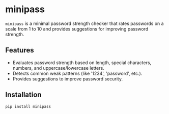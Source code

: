 # minipass

`minipass` is a minimal password strength checker that rates passwords on a scale from 1 to 10 and provides suggestions for improving password strength.

## Features

- Evaluates password strength based on length, special characters, numbers, and uppercase/lowercase letters.
- Detects common weak patterns (like '1234', 'password', etc.).
- Provides suggestions to improve password security.

## Installation

```bash
pip install minipass
